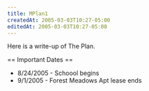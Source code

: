 ```yaml
---
title: MPlan1
createdAt: 2005-03-03T10:27-05:00
editedAt: 2005-03-03T10:27-05:00
---
```


Here is a write-up of The Plan.

== Important Dates ==
* 8/24/2005 - Schoool begins
* 9/1/2005 - Forest Meadows Apt lease ends

